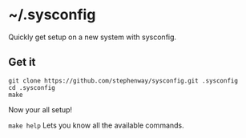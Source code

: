 # ~/.sysconfig

Quickly get setup on a new system with sysconfig. 

## Get it

``` shell
git clone https://github.com/stephenway/sysconfig.git .sysconfig
cd .sysconfig
make
```

Now your all setup!

`make help` Lets you know all the available commands.
